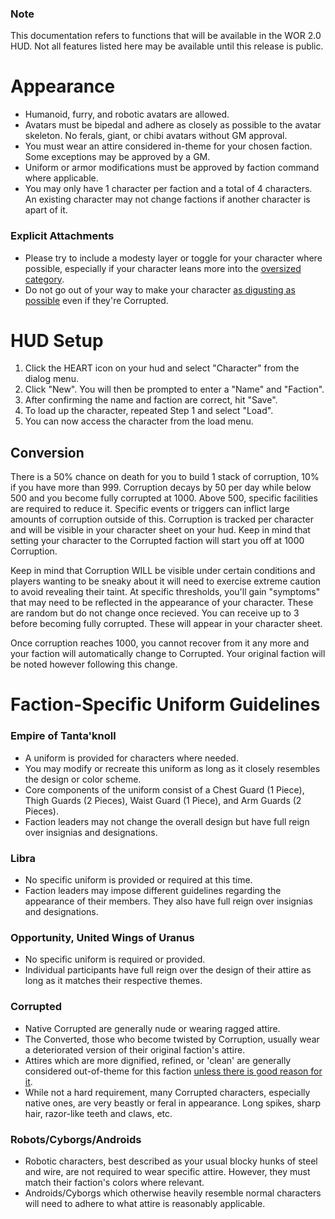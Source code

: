 ### Note
This documentation refers to functions that will be available in the WOR 2.0 HUD. Not all features listed here may be available until this release is public.

# Appearance
- Humanoid, furry, and robotic avatars are allowed.  
- Avatars must be bipedal and adhere as closely as possible to the avatar skeleton. No ferals, giant, or chibi avatars without GM approval.
- You must wear an attire considered in-theme for your chosen faction. Some exceptions may be approved by a GM.
- Uniform or armor modifications must be approved by faction command where applicable.
- You may only have 1 character per faction and a total of 4 characters. An existing character may not change factions if another character is apart of it.

### Explicit Attachments
- Please try to include a modesty layer or toggle for your character where possible, especially if your character leans more into the [oversized category](https://youtube.com/clip/UgkxLJZKImxA4k8GpOwBDX95uWWkYKWdoZKN?si=R6IxSQRgbvMCpXu0).
- Do not go out of your way to make your character [as digusting as possible](https://youtube.com/clip/UgkxigcWgjAVFgGpnb75dI_UjC7uVqsIUJC1?si=KMUQaaH8Bo8Ob4NJ) even if they're Corrupted.

# HUD Setup
1. Click the HEART icon on your hud and select "Character" from the dialog menu.
2. Click "New". You will then be prompted to enter a "Name" and "Faction".
3. After confirming the name and faction are correct, hit "Save".
4. To load up the character, repeated Step 1 and select "Load".
5. You can now access the character from the load menu.

## Conversion
There is a 50% chance on death for you to build 1 stack of corruption, 10% if you have more than 999. Corruption decays by 50 per day while below 500 and you become fully corrupted at 1000. Above 500, specific facilities are required to reduce it. Specific events or triggers can inflict large amounts of corruption outside of this. Corruption is tracked per character and will be visible in your character sheet on your hud. Keep in mind that setting your character to the Corrupted faction will start you off at 1000 Corruption.

Keep in mind that Corruption WILL be visible under certain conditions and players wanting to be sneaky about it will need to exercise extreme caution to avoid revealing their taint. At specific thresholds, you'll gain "symptoms" that may need to be reflected in the appearance of your character. These are random but do not change once recieved. You can receive up to 3 before becoming fully corrupted. These will appear in your character sheet.

Once corruption reaches 1000, you cannot recover from it any more and your faction will automatically change to Corrupted. Your original faction will be noted however following this change.

# Faction-Specific Uniform Guidelines
### Empire of Tanta'knoll
- A uniform is provided for characters where needed.
- You may modify or recreate this uniform as long as it closely resembles the design or color scheme.
- Core components of the uniform consist of a Chest Guard (1 Piece), Thigh Guards (2 Pieces), Waist Guard (1 Piece), and Arm Guards (2 Pieces).
- Faction leaders may not change the overall design but have full reign over insignias and designations.

### Libra
- No specific uniform is provided or required at this time.
- Faction leaders may impose different guidelines regarding the appearance of their members. They also have full reign over insignias and designations.

### Opportunity, United Wings of Uranus
- No specific uniform is required or provided.
- Individual participants have full reign over the design of their attire as long as it matches their respective themes.

### Corrupted
- Native Corrupted are generally nude or wearing ragged attire.
- The Converted, those who become twisted by Corruption, usually wear a deteriorated version of their original faction's attire.
- Attires which are more dignified, refined, or 'clean' are generally considered out-of-theme for this faction [unless there is good reason for it](https://youtube.com/clip/Ugkxl8w0Gy5FEIYGNBNnSOUFI1YobJWer4HL?si=zk2ekWspTQmwqU9P).
- While not a hard requirement, many Corrupted characters, especially native ones, are very beastly or feral in appearance. Long spikes, sharp hair, razor-like teeth and claws, etc.

### Robots/Cyborgs/Androids
- Robotic characters, best described as your usual blocky hunks of steel and wire, are not required to wear specific attire. However, they must match their faction's colors where relevant.
- Androids/Cyborgs which otherwise heavily resemble normal characters will need to adhere to what attire is reasonably applicable.
